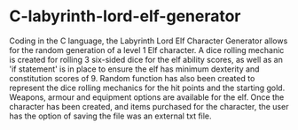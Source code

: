 # C-labyrinth-lord-elf-generator
Coding in the C language, the Labyrinth Lord Elf Character Generator allows for the random generation of a level 1 Elf character. A dice rolling mechanic is created for rolling 3 six-sided dice for the elf ability scores, as well as an 'if statement' is in place to ensure the elf has minimum dexterity and constitution scores of 9. Random function has also been created to represent the dice rolling mechanics for the hit points and the starting gold. Weapons, armour and equipment options are available for the elf. Once the character has been created, and items purchased for the character, the user has the option of saving the file was an external txt file.
